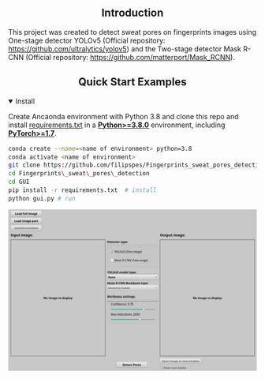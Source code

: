 ## <div align="center">Introduction</div>
This project was created to detect sweat pores on fingerprints images using One-stage detector YOLOv5 (Official repository: https://github.com/ultralytics/yolov5) and the Two-stage detector Mask R-CNN (Official repository: https://github.com/matterport/Mask_RCNN).

## <div align="center">Quick Start Examples</div>

<details open>
<summary>Install</summary>

Create Ancaonda environment with Python 3.8 and clone this repo and install [requirements.txt](https://github.com/ultralytics/yolov5/blob/master/requirements.txt) in a
[**Python>=3.8.0**](https://www.python.org/) environment, including
[**PyTorch>=1.7**](https://pytorch.org/get-started/locally/).

```bash
conda create --name=<name of environment> python=3.8
conda activate <name of environment>
git clone https://github.com/filipspes/Fingerprints_sweat_pores_detection  # clone
cd Fingerprints\_sweat\_pores\_detection
cd GUI
pip install -r requirements.txt  # install
python gui.py # run
```

![](assets/WelcomeScreen.png)
